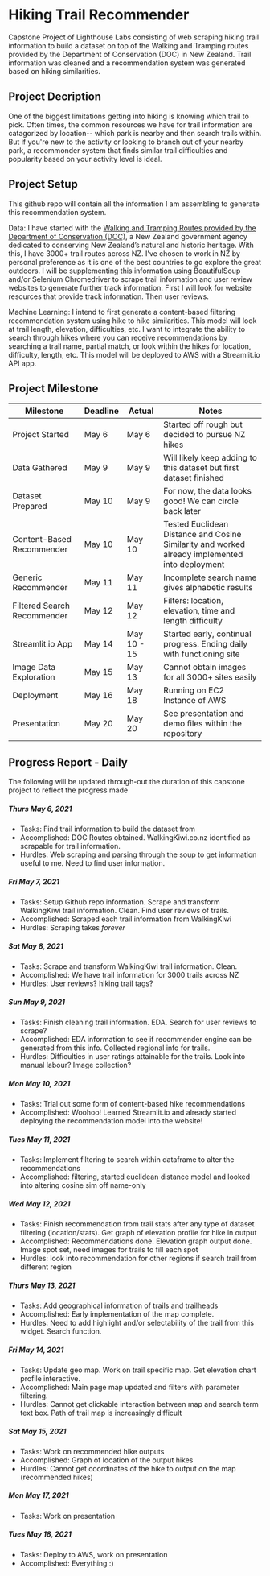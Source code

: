 # Hiking Trail Recommender
Capstone Project of Lighthouse Labs consisting of web scraping hiking trail information to build a dataset on top of the Walking and Tramping routes provided by the Department of Conservation (DOC) in New Zealand. Trail information was cleaned and a recommendation system was generated based on hiking similarities.

## Project Decription
One of the biggest limitations getting into hiking is knowing which trail to pick. Often times, the common resources we have for trail information are catagorized by location-- which park is nearby and then search trails within. But if you're new to the activity or looking to branch out of your nearby park, a recommonder system that finds similar trail difficulties and popularity based on your activity level is ideal. 

## Project Setup
This github repo will contain all the information I am assembling to generate this recommendation system. 

Data: I have started with the [Walking and Tramping Routes provided by the Department of Conservation (DOC)](https://doc-deptconservation.opendata.arcgis.com/datasets/e3f63067394a46238c92f9aed63ff78b), a New Zealand government agency dedicated to conserving New Zealand’s natural and historic heritage. With this, I have 3000+ trail routes across NZ. I've chosen to work in NZ by personal preference as it is one of the best countries to go explore the great outdoors. I will be supplementing this information using BeautifulSoup and/or Selenium Chromedriver to scrape trail information and user review websites to generate further track information. First I will look for website resources that provide track information. Then user reviews.

Machine Learning: I intend to first generate a content-based filtering recommendation system using hike to hike similarities. This model will look at trail length, elevation, difficulties, etc. I want to integrate the ability to search through hikes where you can receive recommendations by searching a trail name, partial match, or look within the hikes for location, difficulty, length, etc. This model will be deployed to AWS with a Streamlit.io API app.

## Project Milestone
Milestone | Deadline | Actual | Notes |
--- | --- | --- | --- |
Project Started | May 6 | May 6 | Started off rough but decided to pursue NZ hikes |
Data Gathered | May 9 | May 9 | Will likely keep adding to this dataset but first dataset finished|
Dataset Prepared | May 10 | May 9 | For now, the data looks good! We can circle back later |
Content-Based Recommender | May 10 | May 10 | Tested Euclidean Distance and Cosine Similarity and worked already implemented into deployment |
Generic Recommender | May 11 | May 11 | Incomplete search name gives alphabetic results |
Filtered Search Recommender | May 12 | May 12 | Filters: location, elevation, time and length difficulty |
Streamlit.io App | May 14 | May 10 - 15 | Started early, continual progress. Ending daily with functioning site |
Image Data Exploration | May 15 | May 13 | Cannot obtain images for all 3000+ sites easily |
Deployment | May 16 | May 18 | Running on EC2 Instance of AWS |
Presentation | May 20 | May 20 | See presentation and demo files within the repository |

## Progress Report - Daily
The following will be updated through-out the duration of this capstone project to reflect the progress made
##### Thurs May 6, 2021
* Tasks: Find trail information to build the dataset from
* Accomplished: DOC Routes obtained. WalkingKiwi.co.nz identified as scrapable for trail information.
* Hurdles: Web scraping and parsing through the soup to get information useful to me. Need to find user information.

##### Fri May 7, 2021
* Tasks: Setup Github repo information. Scrape and transform WalkingKiwi trail information. Clean. Find user reviews of trails.
* Accomplished: Scraped each trail information from WalkingKiwi
* Hurdles: Scraping takes *forever*

##### Sat May 8, 2021
* Tasks: Scrape and transform WalkingKiwi trail information. Clean.
* Accomplished: We have trail information for 3000 trails across NZ
* Hurdles: User reviews? hiking trail tags?

##### Sun May 9, 2021
* Tasks: Finish cleaning trail information. EDA.  Search for user reviews to scrape?
* Accomplished: EDA information to see if recommender engine can be generated from this info. Collected regional info for trails.
* Hurdles: Difficulties in user ratings attainable for the trails. Look into manual labour? Image collection?

##### Mon May 10, 2021
* Tasks: Trial out some form of content-based hike recommendations
* Accomplished: Woohoo! Learned Streamlit.io and already started deploying the recommendation model into the website!

##### Tues May 11, 2021
* Tasks: Implement filtering to search within dataframe to alter the recommendations
* Accomplished: filtering, started euclidean distance model and looked into altering cosine sim off name-only

##### Wed May 12, 2021
* Tasks: Finish recommendation from trail stats after any type of dataset filtering (location/stats). Get graph of elevation profile for hike in output
* Accomplished: Recommendations done. Elevation graph output done. Image spot set, need images for trails to fill each spot
* Hurdles: look into recommendation for other regions if search trail from different region

##### Thurs May 13, 2021
* Tasks: Add geographical information of trails and trailheads
* Accomplished: Early implementation of the map complete. 
* Hurdles: Need to add highlight and/or selectability of the trail from this widget. Search function.

##### Fri May 14, 2021
* Tasks: Update geo map. Work on trail specific map. Get elevation chart profile interactive.
* Accomplished: Main page map updated and filters with parameter filtering.
* Hurdles: Cannot get clickable interaction between map and search term text box. Path of trail map is increasingly difficult

##### Sat May 15, 2021
* Tasks: Work on recommended hike outputs
* Accomplished: Graph of location of the output hikes
* Hurdles: Cannot get coordinates of the hike to output on the map (recommended hikes)

##### Mon May 17, 2021
* Tasks: Work on presentation

##### Tues May 18, 2021
* Tasks: Deploy to AWS, work on presentation
* Accomplished: Everything :)
